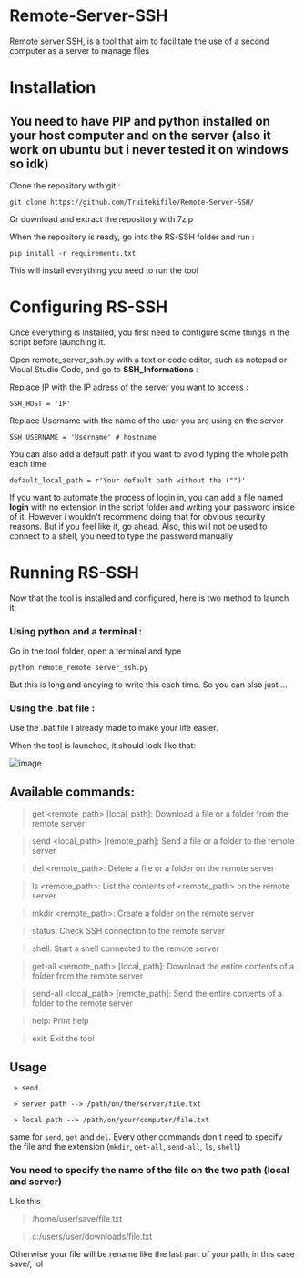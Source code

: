 # Remote-Server-SSH

Remote server SSH, is a tool that aim to facilitate the use of a second computer as a server to manage files

# Installation

## You need to have PIP and python installed on your host computer and on the server (also it work on ubuntu but i never tested it on windows so idk)

Clone the repository with git :
```
git clone https://github.com/Truitekifile/Remote-Server-SSH/
```
Or download and extract the repository with 7zip


When the repository is ready, go into the RS-SSH folder and run :
```
pip install -r requirements.txt
```
This will install everything you need to run the tool

# Configuring RS-SSH

Once everything is installed, you first need to configure some things in the script before launching it.

Open remote_server_ssh.py with a text or code editor, such as notepad or Visual Studio Code, and go to __SSH_Informations__ :

Replace IP with the IP adress of the server you want to access :
```
SSH_HOST = 'IP'
```
Replace Username with the name of the user you are using on the server
```
SSH_USERNAME = 'Username' # hostname
```
You can also add a default path if you want to avoid typing the whole path each time
```
default_local_path = r'Your default path without the ("")'
```
If you want to automate the process of login in, you can add a file named __login__ with no extension in the script folder and writing your password inside of it. However i wouldn't recommend doing that for obvious security reasons. But if you feel like it, go ahead. Also, this will not be used to connect to a shell, you need to type the password manually

# Running RS-SSH

Now that the tool is installed and configured, here is two method to launch it:

### Using python and a terminal :

Go in the tool folder, open a terminal and type
```
python remote_remote server_ssh.py
```
But this is long and anoying to write this each time. So you can also just ...

### Using the .bat file :

Use the .bat file I already made to make your life easier. 

When the tool is launched, it should look like that:

![image](https://github.com/Truitekifile/Remote-Server-SSH/assets/91056971/a2932f24-61de-4f27-a51a-1b5c3f861f26)

## Available commands:


> get <remote_path> [local_path]: Download a file or a folder from the remote server

> send <local_path> [remote_path]: Send a file or a folder to the remote server

> del <remote_path>: Delete a file or a folder on the remote server

> ls <remote_path>: List the contents of <remote_path> on the remote server

> mkdir <remote_path>: Create a folder on the remote server

> status: Check SSH connection to the remote server

> shell: Start a shell connected to the remote server

> get-all <remote_path> [local_path]: Download the entire contents of a folder from the remote server

> send-all <local_path> [remote_path]: Send the entire contents of a folder to the remote server

> help: Print help

> exit: Exit the tool


## Usage

``` > send```

``` > server path --> /path/on/the/server/file.txt```

``` > local path --> /path/on/your/computer/file.txt```

same for ```send```, ```get``` and ```del```. Every other commands don't need to specify the file and the extension (```mkdir```, ```get-all```, ```send-all```, ```ls```, ```shell```)


### You need to specify the name of the file on the two path (local and server)
Like this

> /home/user/save/file.txt

> c:/users/user/downloads/file.txt

Otherwise your file will be rename like the last part of your path, in this case save/, lol
  





